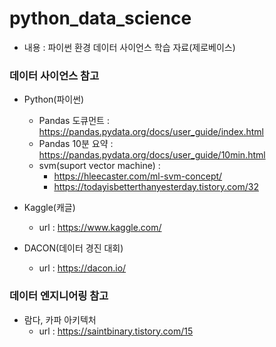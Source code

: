 # python_data_science
- 내용 : 파이썬 환경 데이터 사이언스 학습 자료(제로베이스)

### 데이터 사이언스 참고 
- Python(파이썬)
  - Pandas 도큐먼트 : https://pandas.pydata.org/docs/user_guide/index.html
  - Pandas 10분 요약 : https://pandas.pydata.org/docs/user_guide/10min.html
  - svm(suport vector machine) : 
    - https://hleecaster.com/ml-svm-concept/
    - https://todayisbetterthanyesterday.tistory.com/32

- Kaggle(캐글)
  - url : https://www.kaggle.com/

- DACON(데이터 경진 대회)
  - url : https://dacon.io/

### 데이터 엔지니어링 참고
- 람다, 카파 아키텍처
  - url : https://saintbinary.tistory.com/15
